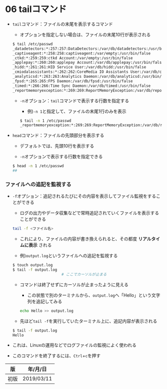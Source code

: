 06 tailコマンド
==============

* `tail`コマンド：ファイルの末尾を表示するコマンド

  * オプションを指定しない場合は、ファイルの末尾10行が表示される

  ```bash
  $ tail /etc/passwd
  _datadetectors:*:257:257:DataDetectors:/var/db/datadetectors:/usr/bin/false
  _captiveagent:*:258:258:captiveagent:/var/empty:/usr/bin/false
  _ctkd:*:259:259:ctkd Account:/var/empty:/usr/bin/false
  _applepay:*:260:260:applepay Account:/var/db/applepay:/usr/bin/false
  _hidd:*:261:261:HID Service User:/var/db/hidd:/usr/bin/false
  _cmiodalassistants:*:262:262:CoreMedia IO Assistants User:/var/db/cmiodalassistants:/usr/bin/false
  _analyticsd:*:263:263:Analytics Daemon:/var/db/analyticsd:/usr/bin/false
  _fpsd:*:265:265:FPS Daemon:/var/db/fpsd:/usr/bin/false
  _timed:*:266:266:Time Sync Daemon:/var/db/timed:/usr/bin/false
  _reportmemoryexception:*:269:269:ReportMemoryException:/var/db/reportmemoryexception:/usr/bin/false
  ```

  * `-n`オプション：`tail`コマンドで表示する行数を指定する

    * 例)`-n 1`と指定して、ファイルの末尾1行のみを表示

    ```bash
    $ tail -n 1 /etc/passwd
    _reportmemoryexception:*:269:269:ReportMemoryException:/var/db/reportmemoryexception:/usr/bin/false
    ```

* `head`コマンド：ファイルの先頭部分を表示する

  * デフォルトでは、先頭10行を表示する

  * `-n`オプションで表示する行数を指定できる

  ```bash
  $ head -n 1 /etc/passwd
  ##
  ```



### ファイルへの追記を監視する

* `-f`オプション：追記されるたびにその内容を表示してファイル監視をすることができる

  * ログの出力やデータ収集などで常時追記されていくファイルを表示することができる

  ```bash
  tail -f <ファイル名>
  ```

  * これにより、ファイルの内容が書き換えられると、その都度 **リアルタイムに表示** される

  * 例)`output.log`というファイルへの追記を監視する

  ```bash
  $ touch output.log
  $ tail -f output.log
                        # ここでカーソルが止まる
  ```

  * コマンドは終了せずにカーソルが止まったように見える

    * この状態で別のターミナルから、`output.log`へ「Hello」という文字列を追記してみる

    ```bash
    echo Hello >> output.log
    ```

  * 先ほど`tail -f`を実行していたターミナル上に、追記内容が表示される

  ```bash
  $ tail -f output.log
  Hello

  ```
* これは、Linuxの運用などでログファイルの監視によく使われる

* このコマンドを終了するには、`Ctrl`+`c`を押す



| 版 |  年/月/日 |
|----|----------|
|初版|2019/03/11|
